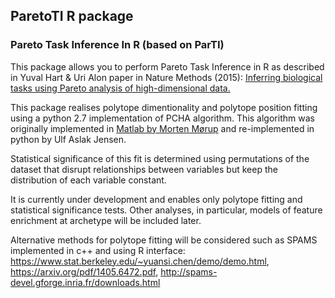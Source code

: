 ## ParetoTI R package 
### Pareto Task Inference In R (based on ParTI)

This package allows you to perform Pareto Task Inference in R as described in Yuval Hart & Uri Alon paper in Nature Methods (2015):
    [Inferring biological tasks using Pareto analysis of high-dimensional data.](https://www.nature.com/articles/nmeth.3254)
    
This package realises polytope dimentionality and polytope position fitting using a python 2.7 implementation of PCHA algorithm. This algorithm was originally implemented in [Matlab by Morten Mørup](http://www.mortenmorup.dk/MMhomepageUpdated_files/Page327.htm) and re-implemented in python by Ulf Aslak Jensen.    

Statistical significance of this fit is determined using permutations of the dataset that disrupt relationships between variables but keep the distribution of each variable constant.

It is currently under development and enables only polytope fitting and statistical significance tests.
Other analyses, in particular, models of feature enrichment at archetype will be included later.

Alternative methods for polytope fitting will be considered such as SPAMS implemented in c++ and using R interface: https://www.stat.berkeley.edu/~yuansi.chen/demo/demo.html, https://arxiv.org/pdf/1405.6472.pdf, http://spams-devel.gforge.inria.fr/downloads.html
